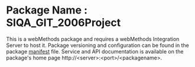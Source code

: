 # Package Name : SIQA_GIT_2006Project
This is a webMethods package and requires a webMethods Integration Server to host it. Package versioning and configuration can be found in the package [manifest](./SIQA_GIT_2006Project/manifest.v3) file. Service and API documentation is available on the package's home page http://&lt;server&gt;:&lt;port&gt;/&lt;packagename>.